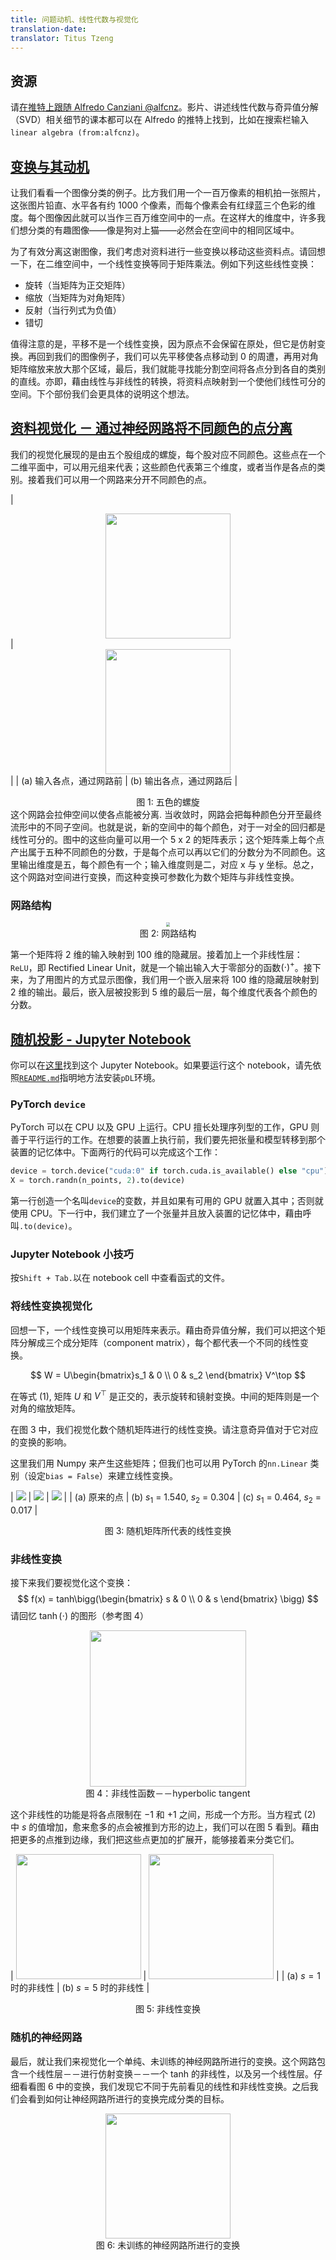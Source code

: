```yaml
---
title: 问题动机、线性代数与视觉化
translation-date:
translator: Titus Tzeng
---
```



## 资源

请[在推特上跟随 Alfredo Canziani @alfcnz](https://twitter.com/alfcnz)。影片、讲述线性代数与奇异值分解（SVD）相关细节的课本都可以在 Alfredo 的推特上找到，比如在搜索栏输入`linear algebra (from:alfcnz)`。


## [变换与其动机](https://www.youtube.com/watch?v=5_qrxVq1kvc&t=233s)
让我们看看一个图像分类的例子。比方我们用一个一百万像素的相机拍一张照片，这张图片铅直、水平各有约 1000 个像素，而每个像素会有红绿蓝三个色彩的维度。每个图像因此就可以当作三百万维空间中的一点。在这样大的维度中，许多我们想分类的有趣图像——像是狗对上猫——必然会在空间中的相同区域中。

为了有效分离这谢图像，我们考虑对资料进行一些变换以移动这些资料点。请回想一下，在二维空间中，一个线性变换等同于矩阵乘法。例如下列这些线性变换：

-   旋转（当矩阵为正交矩阵）
-   缩放（当矩阵为对角矩阵）
-   反射（当行列式为负值）
-   错切

值得注意的是，平移不是一个线性变换，因为原点不会保留在原处，但它是仿射变换。再回到我们的图像例子，我们可以先平移使各点移动到 0 的周遭，再用对角矩阵缩放来放大那个区域，最后，我们就能寻找能分割空间将各点分到各自的类别的直线。亦即，藉由线性与非线性的转换，将资料点映射到一个使他们线性可分的空间。下个部份我们会更具体的说明这个想法。


## [资料视觉化 － 通过神经网路将不同颜色的点分离](https://www.youtube.com/watch?v=5_qrxVq1kvc&t=798s)

我们的视觉化展现的是由五个股组成的螺旋，每个股对应不同颜色。这些点在一个二维平面中，可以用元组来代表；这些颜色代表第三个维度，或者当作是各点的类别。接着我们可以用一个网路来分开不同颜色的点。

| <center><img src="Spiral1.png" width="200px"/></center> | <center><img src="Spiral2.png" width="200px"/></center> |
|                 (a) 输入各点，通过网路前                  |                 (b) 输出各点，通过网路后                  |

<center> 图 1: 五色的螺旋 </center>
这个网路会拉伸空间以使各点能被分离. 当收敛时，网路会把每种颜色分开至最终流形中的不同子空间。也就是说，新的空间中的每个颜色，对于一对全的回归都是线性可分的。图中的这些向量可以用一个 5 x 2 的矩阵表示；这个矩阵乘上每个点产出属于五种不同颜色的分数，于是每个点可以再以它们的分数分为不同颜色。这里输出维度是五，每个颜色有一个；输入维度则是二，对应 x 与 y 坐标。总之，这个网路对空间进行变换，而这种变换可参数化为数个矩阵与非线性变换。


### 网路结构

<center>
<img src="Network.png" style="zoom: 40%; background-color:#DCDCDC;" /><br>
图 2: 网路结构
</center>

第一个矩阵将 2 维的输入映射到 100 维的隐藏层。接着加上一个非线性层：`ReLU`，即 Rectified Linear Unit，就是一个输出输入大于零部分的函数$(\cdot)^+$。接下来，为了用图片的方式显示图像，我们用一个嵌入层来将 100 维的隐藏层映射到 2 维的输出。最后，嵌入层被投影到 5 维的最后一层，每个维度代表各个颜色的分数。


## [随机投影 - Jupyter Notebook](https://www.youtube.com/watch?v=5_qrxVq1kvc&t=1693s)

你可以在[这里](https://github.com/Atcold/pytorch-Deep-Learning/blob/master/02-space_stretching.ipynb)找到这个 Jupyter Notebook。如果要运行这个 notebook，请先依照[`README.md`](https://github.com/Atcold/pytorch-Deep-Learning-ZH/blob/master/README.md)指明地方法安装`pDL`环境。


### PyTorch `device`

PyTorch 可以在 CPU 以及 GPU 上运行。CPU 擅长处理序列型的工作，GPU 则善于平行运行的工作。在想要的装置上执行前，我们要先把张量和模型转移到那个装置的记忆体中。下面两行的代码可以完成这个工作：

```python
device = torch.device("cuda:0" if torch.cuda.is_available() else "cpu")
X = torch.randn(n_points, 2).to(device)
```

第一行创造一个名叫`device`的变数，并且如果有可用的 GPU 就置入其中；否则就使用 CPU。下一行中，我们建立了一个张量并且放入装置的记忆体中，藉由呼叫`.to(device)`。


### Jupyter Notebook 小技巧

按`Shift + Tab.`以在 notebook cell 中查看函式的文件。


### 将线性变换视觉化

回想一下，一个线性变换可以用矩阵来表示。藉由奇异值分解，我们可以把这个矩阵分解成三个成分矩阵（component matrix），每个都代表一个不同的线性变换。

$$
W = U\begin{bmatrix}s_1 & 0 \\ 0 & s_2 \end{bmatrix} V^\top
$$

在等式 (1), 矩阵 $U$ 和 $V^\top$ 是正交的，表示旋转和镜射变换。中间的矩阵则是一个对角的缩放矩阵。

在图 3 中，我们视觉化数个随机矩阵进行的线性变换。请注意奇异值对于它对应的变换的影响。

这里我们用 Numpy 来产生这些矩阵；但我们也可以用 PyTorch 的`nn.Linear` 类别（设定`bias = False`）来建立线性变换。

| ![](initial_scatter_lab1.png) | ![](matrix_multiplication_lab1.png) | ![](matrix_multiplication_lab1_2.png) |
|         (a) 原来的点           |   (b) $s_1$ = 1.540, $s_2$ = 0.304  |   (c) $s_1$ = 0.464, $s_2$ = 0.017    |

<center> 图 3:  随机矩阵所代表的线性变换 </center>


### 非线性变换

接下来我们要视觉化这个变换：
$$
    f(x) = tanh\bigg(\begin{bmatrix} s & 0 \\ 0 & s \end{bmatrix} \bigg)
$$
请回忆 $\tanh(\cdot)$ 的图形（参考图 4）

<center>
<img src="tanh_lab1.png" width="250px" /><br>
图 4：非线性函数－－hyperbolic tangent
</center>

这个非线性的功能是将各点限制在 $-1$ 和 $+1$ 之间，形成一个方形。当方程式 (2) 中 $s$ 的值增加，愈来愈多的点会被推到方形的边上，我们可以在图 5 看到。藉由把更多的点推到边缘，我们把这些点更加的扩展开，能够接着来分类它们。

| <img src="matrix_multiplication_with_nonlinearity_s=1_lab1.png" width="200px" /> | <img src="matrix_multiplication_with_nonlinearity_s=5_lab1.png" width="200px" /> |
|                 (a) $s=1$ 时的非线性                 |                 (b) $s=5$ 时的非线性                  |

<center> 图 5:   非线性变换 </center>


### 随机的神经网路

最后，就让我们来视觉化一个单纯、未训练的神经网路所进行的变换。这个网路包含一个线性层－－进行仿射变换－－一个 tanh 的非线性，以及另一个线性层。仔细看看图 6 中的变换，我们发现它不同于先前看见的线性和非线性变换。之后我们会看到如何让神经网路所进行的变换完成分类的目标。

<center>
<img src="untrained_nn_transformation_lab1.png" width="200px" /><br>
图 6:  未训练的神经网路所进行的变换
</center>
